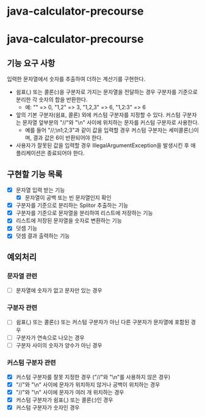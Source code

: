 # java-calculator-precourse

# java-calculator-precourse

## 기능 요구 사항
입력한 문자열에서 숫자를 추출하여 더하는 계산기를 구현한다.

- 쉼표(,) 또는 콜론(:)을 구분자로 가지는 문자열을 전달하는 경우 구분자를 기준으로 분리한 각 숫자의 합을 반환한다.
    - 예: "" => 0, "1,2" => 3, "1,2,3" => 6, "1,2:3" => 6
- 앞의 기본 구분자(쉼표, 콜론) 외에 커스텀 구분자를 지정할 수 있다. 커스텀 구분자는 문자열 앞부분의 "//"와 "\n" 사이에 위치하는 문자를 커스텀 구분자로 사용한다.
    - 예를 들어 "//;\n1;2;3"과 같이 값을 입력할 경우 커스텀 구분자는 세미콜론(;)이며, 결과 값은 6이 반환되어야 한다.
- 사용자가 잘못된 값을 입력할 경우 IllegalArgumentException을 발생시킨 후 애플리케이션은 종료되어야 한다.

## 구현할 기능 목록
- [x] 문자열 입력 받는 기능
    - [x] 문자열이 공백 또는 빈 문자열인지 확인
- [x] 구분자를 기준으로 분리하는 Splitor 추출하는 기능
- [x] 구분자를 기준으로 문자열을 분리하여 리스트에 저장하는 기능
- [x] 리스트에 저장된 문자열을 숫자로 변환하는 기능
- [x] 덧셈 기능
- [x] 덧셈 결과 출력하는 기능

## 예외처리
### 문자열 관련
- [ ] 문자열에 숫자가 없고 문자만 있는 경우

### 구분자 관련
- [ ] 쉼표(,) 또는 콜론(:) 또는 커스텀 구분자가 아닌 다른 구분자가 문자열에 포함된 경우
- [ ] 구분자가 연속으로 나오는 경우
- [ ] 구분자 사이의 숫자가 양수가 아닌 경우

### 커스텀 구분자 관련
- [x] 커스텀 구분자를 잘못 지정한 경우 ("//"와 "\n"를 사용하지 않은 경우)
- [x] "//"와 "\n" 사이에 문자가 위치하지 않거나 공백이 위치하는 경우
- [x] "//"와 "\n" 사이에 문자가 여러 개 위치하는 경우
- [x] 커스텀 구분자가 쉼표(,) 또는 콜론(:)인 경우
- [x] 커스텀 구분자가 숫자인 경우